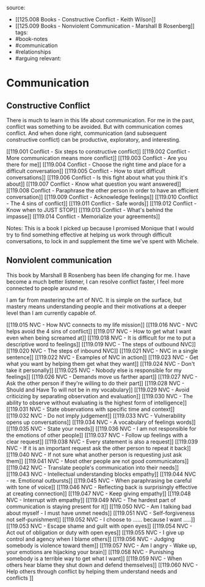 source: 
- [[125.008 Books - Constructive Conflict - Keith Wilson]]
- [[125.009 Books - Nonviolent Communication - Marshall B Rosenberg]]
tags:
- #book-notes 
- #communication 
- #relationships 
- #arguing 
relevant:

# Communication

## Constructive Conflict

There is much to learn in this life about communication. For me in the past, conflict was something to be avoided. But with communication comes conflict. And when done right, communication (and subsequent constructive conflict) can be productive, exploratory, and interesting.

[[119.001 Conflict - Six steps to constructive conflict]]
[[119.002 Conflict - More communication means more conflict]]
[[119.003 Conflict - Are you there for me]]
[[119.004 Conflict - Choose the right time and place for a difficult conversation]]
[[119.005 Conflict - How to start difficult conversations]]
[[119.006 Conflict - Is this fight about what you think it's about]]
[[119.007 Conflict - Know what question you want answered]]
[[119.008 Conflict - Paraphrase the other person in order to have an efficient conversation]]
[[119.009 Conflict - Acknowledge feelings]]
[[119.010 Conflict - The 4 sins of conflict]]
[[119.011 Conflict - Safe words]]
[[119.012 Conflict - Know when to JUST STOP]]
[[119.013 Conflict - What's behind the impasse]]
[[119.014 Conflict - Memorialize your agreements]]

Notes: This is a book I picked up because I promised Monique that I would try to find something effective at helping us work through difficult conversations, to lock in and supplement the time we've spent with Michele.

## Nonviolent communication

This book by Marshall B Rosenberg has been life changing for me. I have become a much better listener, I can resolve conflict faster, I feel more connected to people around me. 

I am far from mastering the art of NVC. It is simple on the surface, but mastery means understanding people and their motivations at a deeper level than I am currently capable of.

[[119.015 NVC - How NVC connects to my life mission]]
[[119.016 NVC - NVC helps avoid the 4 sins of conflict]]
[[119.017 NVC - How to get what I want even when being screamed at]]
[[119.018 NVC - It is difficult for me to put a descriptive word to feelings]]
[[119.019 NVC - The steps of outbound NVC]]
[[119.020 NVC - The steps of inbound NVC]]
[[119.021 NVC - NVC in a single sentence]]
[[119.022 NVC - Examples of NVC in action]]
[[119.023 NVC - Get what you want by helping them get what they want]]
[[119.024 NVC - Don't take it personally]]
[[119.025 NVC - Nobody else is responsible for my feelings]]
[[119.026 NVC - Demands move us farther apart]]
[[119.027 NVC - Ask the other person if they're willing to do their part]]
[[119.028 NVC - Should and Have To will not be in my vocabulary]]
[[119.029 NVC - Avoid criticizing by separating observation and evaluation]]
[[119.030 NVC - The ability to observe without evaluating is the highest form of intelligence]]
[[119.031 NVC - State observations with specific time and context]]
[[119.032 NVC - Do not imply judgement]]
[[119.033 NVC - Vulnerability opens up conversations]]
[[119.034 NVC - A vocabulary of feelings words]]
[[119.035 NVC - State your needs]]
[[119.036 NVC - I am not responsible for the emotions of other people]]
[[119.037 NVC - Follow up feelings with a clear request]]
[[119.038 NVC - Every statement is also a request]]
[[119.039 NVC - If it is an important request ask the other person to repeat it back]]
[[119.040 NVC - If not sure what another person is requesting just ask them]]
[[119.041 NVC - Most other people are not good communicators]]
[[119.042 NVC - Translate people's communication into their needs]]
[[119.043 NVC - Intellectual understanding blocks empathy]]
[[119.044 NVC - re. Emotional outbursts]]
[[119.045 NVC - When paraphrasing be careful with tone of voice]]
[[119.046 NVC - Reflecting back is surprisingly effective at creating connection]]
[[119.047 NVC - Keep giving empathy]]
[[119.048 NVC - Interrupt with empathy]]
[[119.049 NVC - The hardest part of communication is staying present for it]]
[[119.050 NVC - Am I talking bad about myself - I must have unmet needs]]
[[119.051 NVC - Self-forgiveness not self-punishment]]
[[119.052 NVC - I choose to ...... because I want .....]]
[[119.053 NVC - Escape shame and guilt with open eyes]]
[[119.054 NVC - Act out of obligation or duty with open eyes]]
[[119.055 NVC - I give up control and agency when I blame others]]
[[119.056 NVC - Judging somebody is violence toward them]]
[[119.057 NVC - Am I angry - Wake up, your emotions are hijacking your brain]]
[[119.058 NVC - Punishing somebody is a terrible way to get what I want]]
[[119.059 NVC - When others hear blame they shut down and defend themselves]]
[[119.060 NVC - Help others through conflict by helping them understand needs and conflicts ]]